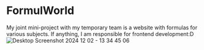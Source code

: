 # FormulWorld
My joint mini-project with my temporary team is a website with formulas for various subjects. If anything, I am responsible for frontend development:D
![Desktop Screenshot 2024 12 02 - 13 34 45 06](https://github.com/user-attachments/assets/9bda838c-e064-44ce-b222-24f42b413028)
